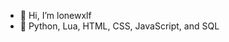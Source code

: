 - 👋 Hi, I’m lonewxlf
- 🌱 Python, Lua, HTML, CSS, JavaScript, and SQL

<!---
lonewxlf/lonewxlf is a ✨ special ✨ repository because its `README.md` (this file) appears on your GitHub profile.
You can click the Preview link to take a look at your changes.
--->
